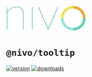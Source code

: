 <a href="https://nivo.rocks"><img alt="nivo" src="https://raw.githubusercontent.com/plouc/nivo/master/nivo.png" width="216" height="68"/></a>

# `@nivo/tooltip`

[![version](https://img.shields.io/npm/v/@nivo/tooltip?style=for-the-badge)](https://www.npmjs.com/package/@nivo/tooltip)
[![downloads](https://img.shields.io/npm/dm/@nivo/tooltip?style=for-the-badge)](https://www.npmjs.com/package/@nivo/tooltip)
